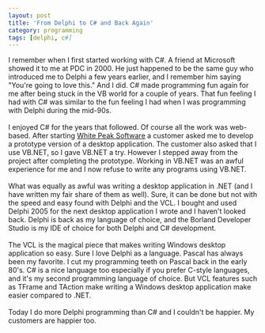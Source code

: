```yaml
---
layout: post
title: 'From Delphi to C# and Back Again'
category: programming
tags: [delphi, c#]
---
```


I remember when I first started working with C#.  A friend at Microsoft showed it to me at PDC in 2000.  He just happened to be the same guy who introduced me to Delphi a few years earlier, and I remember him saying "You're going to love this."  And I did.  C# made programming fun again for me after being stuck in the VB world for a couple of years.  That fun feeling I had with C# was similar to the fun feeling I had when I was programming with Delphi during the mid-90s.<br /><br />I enjoyed C# for the years that followed.  Of course all the work was web-based.  After starting <a href="http://www.whitepeaksoftware.com/">White Peak Software</a> a customer asked me to develop a prototype version of a desktop application.  The customer also asked that I use VB.NET, so I gave VB.NET a try.  However I stepped away from the project after completing the prototype.  Working in VB.NET was an awful experience for me and I now refuse to write any programs using VB.NET.  <br /><br />What was equally as awful was writing a desktop application in .NET (and I have written my fair share of them as well).  Sure, it can be done but not with the speed and easy found with Delphi and the VCL.  I bought and used Delphi 2005 for the next desktop application I wrote and I haven't looked back.  Delphi is back as my language of choice, and the Borland Developer Studio is my IDE of choice for both Delphi and C# development.<br /><br />The VCL is the magical piece that makes writing Windows desktop application so easy.  Sure I love Delphi as a language.  Pascal has always been my favorite.  I cut my programming teeth on Pascal back in the early 80's.  C# is a nice language too especially if you prefer C-style languages, and it's my second programming language of choice.  But VCL features such as TFrame and TAction make writing a Windows desktop application make easier compared to .NET.<br /><br />Today I do more Delphi programming than C# and I couldn't be happier.  My customers are happier too.
